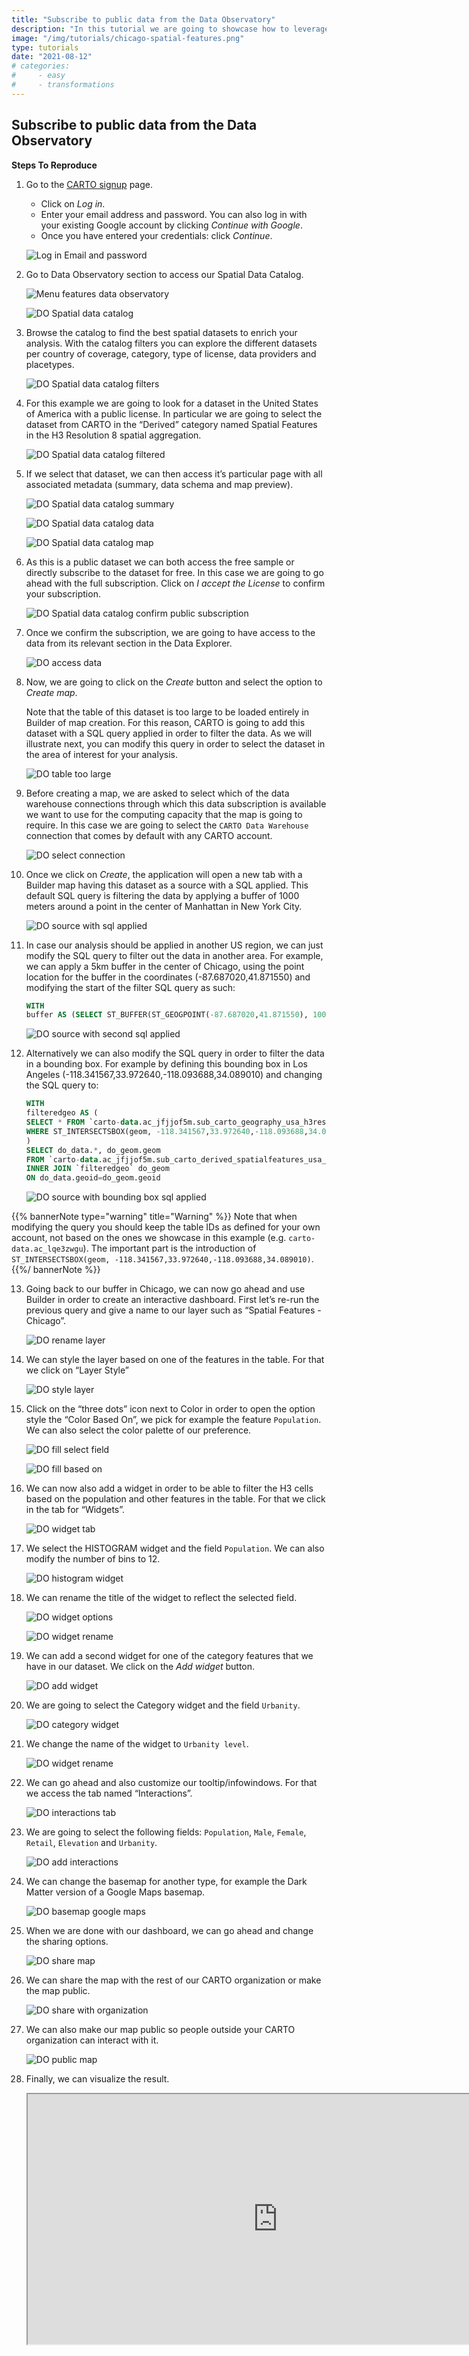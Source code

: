 ```yaml
---
title: "Subscribe to public data from the Data Observatory"
description: "In this tutorial we are going to showcase how to leverage the public data offering from our Data Observatory and use the data from a subscription to build an interactive dashboard in our map-making tool, Builder."
image: "/img/tutorials/chicago-spatial-features.png"
type: tutorials
date: "2021-08-12"
# categories:
#     - easy
#     - transformations
---
```


## Subscribe to public data from the Data Observatory

**Steps To Reproduce**

1. Go to the <a href="http://app.carto.com/signup" target="_blank">CARTO signup</a> page.
   - Click on *Log in*.
   - Enter your email address and password. You can also log in with your existing Google account by clicking *Continue with Google*.
   - Once you have entered your credentials: click *Continue*.

   ![Log in Email and password](/img/cloud-native-workspace/get-started/login.png)

2. Go to Data Observatory section to access our Spatial Data Catalog.

   ![Menu features data observatory](/img/cloud-native-workspace/tutorials/tutorial4_the_menu_features_data_observatory.png)

   ![DO Spatial data catalog](/img/cloud-native-workspace/tutorials/tutorial4_do_spatial_data_catalog_overview.png)

3. Browse the catalog to find the best spatial datasets to enrich your analysis. With the catalog filters you can explore the different datasets per country of coverage, category, type of license, data providers and placetypes. 

   ![DO Spatial data catalog filters](/img/cloud-native-workspace/tutorials/tutorial4_do_spatial_data_catalog_filters.png)

4. For this example we are going to look for a dataset in the United States of America with a public license. In particular we are going to select the dataset from CARTO in the “Derived” category named Spatial Features in the H3 Resolution 8 spatial aggregation. 

   ![DO Spatial data catalog filtered](/img/cloud-native-workspace/tutorials/tutorial4_do_spatial_data_catalog_filtered.png)

5. If we select that dataset, we can then access it’s particular page with all associated metadata (summary, data schema and map preview).

   ![DO Spatial data catalog summary](/img/cloud-native-workspace/tutorials/tutorial4_do_spatial_data_catalog_summary.png)

   ![DO Spatial data catalog data](/img/cloud-native-workspace/tutorials/tutorial4_do_spatial_data_catalog_data.png)

   ![DO Spatial data catalog map](/img/cloud-native-workspace/tutorials/tutorial4_do_spatial_data_catalog_map.png)

6. As this is a public dataset we can both access the free sample or directly subscribe to the dataset for free. In this case we are going to go ahead with the full subscription. Click on *I accept the License* to confirm your subscription.

   ![DO Spatial data catalog confirm public subscription](/img/cloud-native-workspace/tutorials/tutorial4_do_catalog_confirm_public_subscription.png)

7. Once we confirm the subscription, we are going to have access to the data from its relevant section in the Data Explorer.

   ![DO access data](/img/cloud-native-workspace/tutorials/tutorial4_do_access_data.png)

8. Now, we are going to click on the *Create* button and select the option to *Create map*. 

   Note that the table of this dataset is too large to be loaded entirely in Builder of map creation. For this reason, CARTO is going to add this dataset with a SQL query applied in order to filter the data. As we will illustrate next, you can modify this query in order to select the dataset in the area of interest for your analysis.  

   ![DO table too large](/img/cloud-native-workspace/tutorials/tutorial4_do_warning_table_too_large.png)

9. Before creating a map, we are asked to select which of the data warehouse connections through which this data subscription is available we want to use for the computing capacity that the map is going to require. In this case we are going to select the `CARTO Data Warehouse` connection that comes by default with any CARTO account.

   ![DO select connection](/img/cloud-native-workspace/tutorials/tutorial4_do_select_connection.png)

10. Once we click on *Create*, the application will open a new tab with a Builder map having this dataset as a source with a SQL applied. This default SQL query is filtering the data by applying a buffer of 1000 meters around a point in the center of Manhattan in New York City. 

    ![DO source with sql applied](/img/cloud-native-workspace/tutorials/tutorial4_do_source_with_sql_applied.png)

11. In case our analysis should be applied in another US region, we can just modify the SQL query to filter out the data in another area. For example, we can apply a 5km buffer in the center of Chicago, using the point location for the buffer in the coordinates (-87.687020,41.871550) and modifying the start of the filter SQL query as such: 

    ```sql
    WITH
    buffer AS (SELECT ST_BUFFER(ST_GEOGPOINT(-87.687020,41.871550), 10000) AS buffer_geom), ... 
    ```

    ![DO source with second sql applied](/img/cloud-native-workspace/tutorials/tutorial4_do_source_with_second_sql_applied.png)

12. Alternatively we can also modify the SQL query in order to filter the data in a bounding box. For example by defining this bounding box in Los Angeles (-118.341567,33.972640,-118.093688,34.089010) and changing the SQL query to: 

    ```sql
    WITH 
    filteredgeo AS (
    SELECT * FROM `carto-data.ac_jfjjof5m.sub_carto_geography_usa_h3res8_v1`
    WHERE ST_INTERSECTSBOX(geom, -118.341567,33.972640,-118.093688,34.089010)
    )
    SELECT do_data.*, do_geom.geom 
    FROM `carto-data.ac_jfjjof5m.sub_carto_derived_spatialfeatures_usa_h3res8_v1_yearly_v2` do_data 
    INNER JOIN `filteredgeo` do_geom 
    ON do_data.geoid=do_geom.geoid 
    ```

    ![DO source with bounding box sql applied](/img/cloud-native-workspace/tutorials/tutorial4_do_source_with_boundingbox_sql_applied.png)


{{% bannerNote type="warning" title="Warning" %}}
Note that when modifying the query you should keep the table IDs as defined for your own account, not based on the ones we showcase in this example (e.g. `carto-data.ac_lqe3zwgu`). The important part is the introduction of  `ST_INTERSECTSBOX(geom, -118.341567,33.972640,-118.093688,34.089010)`. 
{{%/ bannerNote %}}

13. Going back to our buffer in Chicago, we can now go ahead and use Builder in order to create an interactive dashboard. First let’s re-run the previous query and give a name to our layer such as “Spatial Features - Chicago”. 
    
    ![DO rename layer](/img/cloud-native-workspace/tutorials/tutorial4_do_rename_the_layer.png)

14. We can style the layer based on one of the features in the table. For that we click on “Layer Style”

    ![DO style layer](/img/cloud-native-workspace/tutorials/tutorial4_do_style_the_layer.png)

15. Click on the “three dots” icon next to Color in order to open the option style the “Color Based On”, we pick for example the feature `Population`. We can also select the color palette of our preference. 

    ![DO fill select field](/img/cloud-native-workspace/tutorials/tutorial4_do_fill_select_field.png)

    ![DO fill based on](/img/cloud-native-workspace/tutorials/tutorial4_do_fill_based_on.png)

16. We can now also add a widget in order to be able to filter the H3 cells based on the population and other features in the table. For that we click in the tab for “Widgets”.

    ![DO widget tab](/img/cloud-native-workspace/tutorials/tutorial4_do_widget_tab.png)

17. We select the HISTOGRAM widget and the field `Population`. We can also modify the number of bins to 12.

    ![DO histogram widget](/img/cloud-native-workspace/tutorials/tutorial4_do_histogram_widget.png)

18. We can rename the title of the widget to reflect the selected field. 

    ![DO widget options](/img/cloud-native-workspace/tutorials/tutorial4_do_widget_options.png)

    ![DO widget rename](/img/cloud-native-workspace/tutorials/tutorial4_do_widget_rename.png)

19. We can add a second widget for one of the category features that we have in our dataset. We click on the *Add widget* button.

    ![DO add widget](/img/cloud-native-workspace/tutorials/tutorial4_do_add_widget.png)

20. We are going to select the Category widget and the field `Urbanity`. 

    ![DO category widget](/img/cloud-native-workspace/tutorials/tutorial4_do_category_widget.png)

21. We change the name of the widget to `Urbanity level`.

    ![DO widget rename](/img/cloud-native-workspace/tutorials/tutorial4_do_widget_rename.png)

22. We can go ahead and also customize our tooltip/infowindows. For that we access the tab named “Interactions”.

    ![DO interactions tab](/img/cloud-native-workspace/tutorials/tutorial4_do_interactions_tab.png)

23. We are going to select the following fields: `Population`, `Male`, `Female`, `Retail`, `Elevation` and `Urbanity`.

    ![DO add interactions](/img/cloud-native-workspace/tutorials/tutorial4_do_add_interactions.png)

24. We can change the basemap for another type, for example the Dark Matter version of a Google Maps basemap. 

    ![DO basemap google maps](/img/cloud-native-workspace/tutorials/tutorial4_do_basemap_google_maps.png)

25.  When we are done with our dashboard, we can go ahead and change the sharing options. 

     ![DO share map](/img/cloud-native-workspace/tutorials/tutorial4_do_share_map.png)

26. We can share the map with the rest of our CARTO organization or make the map public. 

    ![DO share with organization](/img/cloud-native-workspace/tutorials/tutorial4_do_share_with_organization.png)

27. We can also make our map public so people outside your CARTO organization can interact with it.

    ![DO public map](/img/cloud-native-workspace/tutorials/tutorial4_do_public_map.png)

28. Finally, we can visualize the result.

    <iframe width="800px" height="400px" src="https://gcp-us-east1.app.carto.com/map/1a5df119-c536-4b9c-a657-c0b372d8f89d"></iframe>